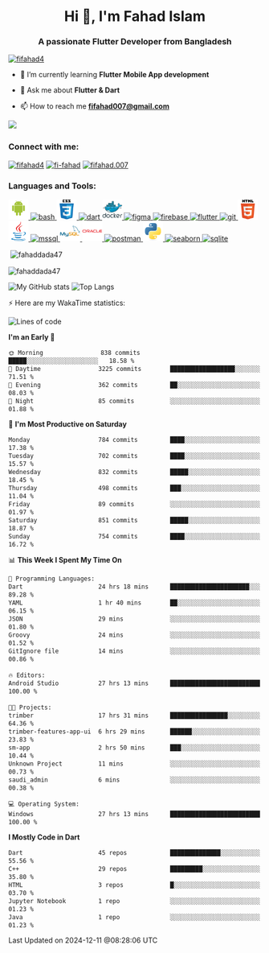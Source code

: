 <h1 align="center">Hi 👋, I'm Fahad Islam</h1>
<h3 align="center">A passionate Flutter Developer from Bangladesh</h3>

<p align="left"> <a href="https://twitter.com/fifahad4" target="blank"><img src="https://img.shields.io/twitter/follow/fifahad4?logo=twitter&style=for-the-badge" alt="fifahad4" /></a> </p>

- 🌱 I’m currently learning **Flutter Mobile App development**

- 💬 Ask me about **Flutter & Dart**

- 📫 How to reach me **fifahad007@gmail.com**

![](https://komarev.com/ghpvc/?username=Fahaddada47&color=blueviolet&style=for-the-badge)

<h3 align="left">Connect with me:</h3>
<p align="left">
<a href="https://twitter.com/fifahad4" target="blank"><img align="center" src="https://raw.githubusercontent.com/rahuldkjain/github-profile-readme-generator/master/src/images/icons/Social/twitter.svg" alt="fifahad4" height="30" width="40" /></a>
<a href="https://linkedin.com/in/fi-fahad" target="blank"><img align="center" src="https://raw.githubusercontent.com/rahuldkjain/github-profile-readme-generator/master/src/images/icons/Social/linked-in-alt.svg" alt="fi-fahad" height="30" width="40" /></a>
<a href="https://fb.com/fifahad.007" target="blank"><img align="center" src="https://raw.githubusercontent.com/rahuldkjain/github-profile-readme-generator/master/src/images/icons/Social/facebook.svg" alt="fifahad.007" height="30" width="40" /></a>
</p>

<h3 align="left">Languages and Tools:</h3>
<p align="left"> <a href="https://developer.android.com" target="_blank" rel="noreferrer"> <img src="https://raw.githubusercontent.com/devicons/devicon/master/icons/android/android-original-wordmark.svg" alt="android" width="40" height="40"/> </a> <a href="https://www.gnu.org/software/bash/" target="_blank" rel="noreferrer"> <img src="https://www.vectorlogo.zone/logos/gnu_bash/gnu_bash-icon.svg" alt="bash" width="40" height="40"/> </a> <a href="https://www.w3schools.com/css/" target="_blank" rel="noreferrer"> <img src="https://raw.githubusercontent.com/devicons/devicon/master/icons/css3/css3-original-wordmark.svg" alt="css3" width="40" height="40"/> </a> <a href="https://dart.dev" target="_blank" rel="noreferrer"> <img src="https://www.vectorlogo.zone/logos/dartlang/dartlang-icon.svg" alt="dart" width="40" height="40"/> </a> <a href="https://www.docker.com/" target="_blank" rel="noreferrer"> <img src="https://raw.githubusercontent.com/devicons/devicon/master/icons/docker/docker-original-wordmark.svg" alt="docker" width="40" height="40"/> </a> <a href="https://www.figma.com/" target="_blank" rel="noreferrer"> <img src="https://www.vectorlogo.zone/logos/figma/figma-icon.svg" alt="figma" width="40" height="40"/> </a> <a href="https://firebase.google.com/" target="_blank" rel="noreferrer"> <img src="https://www.vectorlogo.zone/logos/firebase/firebase-icon.svg" alt="firebase" width="40" height="40"/> </a> <a href="https://flutter.dev" target="_blank" rel="noreferrer"> <img src="https://www.vectorlogo.zone/logos/flutterio/flutterio-icon.svg" alt="flutter" width="40" height="40"/> </a> <a href="https://git-scm.com/" target="_blank" rel="noreferrer"> <img src="https://www.vectorlogo.zone/logos/git-scm/git-scm-icon.svg" alt="git" width="40" height="40"/> </a> <a href="https://www.w3.org/html/" target="_blank" rel="noreferrer"> <img src="https://raw.githubusercontent.com/devicons/devicon/master/icons/html5/html5-original-wordmark.svg" alt="html5" width="40" height="40"/> </a> <a href="https://www.java.com" target="_blank" rel="noreferrer"> <img src="https://raw.githubusercontent.com/devicons/devicon/master/icons/java/java-original.svg" alt="java" width="40" height="40"/> </a> <a href="https://www.microsoft.com/en-us/sql-server" target="_blank" rel="noreferrer"> <img src="https://www.svgrepo.com/show/303229/microsoft-sql-server-logo.svg" alt="mssql" width="40" height="40"/> </a> <a href="https://www.mysql.com/" target="_blank" rel="noreferrer"> <img src="https://raw.githubusercontent.com/devicons/devicon/master/icons/mysql/mysql-original-wordmark.svg" alt="mysql" width="40" height="40"/> </a> <a href="https://www.oracle.com/" target="_blank" rel="noreferrer"> <img src="https://raw.githubusercontent.com/devicons/devicon/master/icons/oracle/oracle-original.svg" alt="oracle" width="40" height="40"/> </a> <a href="https://postman.com" target="_blank" rel="noreferrer"> <img src="https://www.vectorlogo.zone/logos/getpostman/getpostman-icon.svg" alt="postman" width="40" height="40"/> </a> <a href="https://www.python.org" target="_blank" rel="noreferrer"> <img src="https://raw.githubusercontent.com/devicons/devicon/master/icons/python/python-original.svg" alt="python" width="40" height="40"/> </a> <a href="https://seaborn.pydata.org/" target="_blank" rel="noreferrer"> <img src="https://seaborn.pydata.org/_images/logo-mark-lightbg.svg" alt="seaborn" width="40" height="40"/> </a> <a href="https://www.sqlite.org/" target="_blank" rel="noreferrer"> <img src="https://www.vectorlogo.zone/logos/sqlite/sqlite-icon.svg" alt="sqlite" width="40" height="40"/> </a> </p>

<p>&nbsp;<img align="center" src="https://github-readme-stats.vercel.app/api?username=fahaddada47&show_icons=true&locale=en" alt="fahaddada47" /></p>

<p><img align="center" src="https://github-readme-streak-stats.herokuapp.com/?user=fahaddada47&theme=dark" alt="fahaddada47" /></p>


![My GitHub stats](https://github-readme-stats.vercel.app/api?username=Fahaddada47&show_icons=true&theme=radical)
![Top Langs](https://github-readme-stats.vercel.app/api/top-langs/?username=Fahaddada47&layout=donut)


⚡ Here are my WakaTime statistics:

<!--START_SECTION:waka-->
![Lines of code](https://img.shields.io/badge/From%20Hello%20World%20I%27ve%20Written-1.5%20million%20lines%20of%20code-blue)

**I'm an Early 🐤** 

```text
🌞 Morning                838 commits         █████░░░░░░░░░░░░░░░░░░░░   18.58 % 
🌆 Daytime                3225 commits        ██████████████████░░░░░░░   71.51 % 
🌃 Evening                362 commits         ██░░░░░░░░░░░░░░░░░░░░░░░   08.03 % 
🌙 Night                  85 commits          ░░░░░░░░░░░░░░░░░░░░░░░░░   01.88 % 
```
📅 **I'm Most Productive on Saturday** 

```text
Monday                   784 commits         ████░░░░░░░░░░░░░░░░░░░░░   17.38 % 
Tuesday                  702 commits         ████░░░░░░░░░░░░░░░░░░░░░   15.57 % 
Wednesday                832 commits         █████░░░░░░░░░░░░░░░░░░░░   18.45 % 
Thursday                 498 commits         ███░░░░░░░░░░░░░░░░░░░░░░   11.04 % 
Friday                   89 commits          ░░░░░░░░░░░░░░░░░░░░░░░░░   01.97 % 
Saturday                 851 commits         █████░░░░░░░░░░░░░░░░░░░░   18.87 % 
Sunday                   754 commits         ████░░░░░░░░░░░░░░░░░░░░░   16.72 % 
```


📊 **This Week I Spent My Time On** 

```text
💬 Programming Languages: 
Dart                     24 hrs 18 mins      ██████████████████████░░░   89.28 % 
YAML                     1 hr 40 mins        ██░░░░░░░░░░░░░░░░░░░░░░░   06.15 % 
JSON                     29 mins             ░░░░░░░░░░░░░░░░░░░░░░░░░   01.80 % 
Groovy                   24 mins             ░░░░░░░░░░░░░░░░░░░░░░░░░   01.52 % 
GitIgnore file           14 mins             ░░░░░░░░░░░░░░░░░░░░░░░░░   00.86 % 

🔥 Editors: 
Android Studio           27 hrs 13 mins      █████████████████████████   100.00 % 

🐱‍💻 Projects: 
trimber                  17 hrs 31 mins      ████████████████░░░░░░░░░   64.36 % 
trimber-features-app-ui  6 hrs 29 mins       ██████░░░░░░░░░░░░░░░░░░░   23.83 % 
sm-app                   2 hrs 50 mins       ███░░░░░░░░░░░░░░░░░░░░░░   10.44 % 
Unknown Project          11 mins             ░░░░░░░░░░░░░░░░░░░░░░░░░   00.73 % 
saudi_admin              6 mins              ░░░░░░░░░░░░░░░░░░░░░░░░░   00.38 % 

💻 Operating System: 
Windows                  27 hrs 13 mins      █████████████████████████   100.00 % 
```

**I Mostly Code in Dart** 

```text
Dart                     45 repos            ██████████████░░░░░░░░░░░   55.56 % 
C++                      29 repos            █████████░░░░░░░░░░░░░░░░   35.80 % 
HTML                     3 repos             █░░░░░░░░░░░░░░░░░░░░░░░░   03.70 % 
Jupyter Notebook         1 repo              ░░░░░░░░░░░░░░░░░░░░░░░░░   01.23 % 
Java                     1 repo              ░░░░░░░░░░░░░░░░░░░░░░░░░   01.23 % 
```




 Last Updated on 2024-12-11 @08:28:06 UTC
<!--END_SECTION:waka-->
